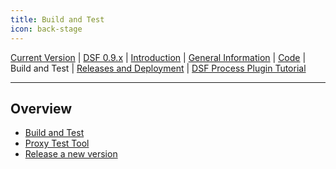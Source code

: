 ```yaml
---
title: Build and Test
icon: back-stage
---
```

 [Current Version](/stable/) | [DSF 0.9.x](/versions/v0.9.x/README.md) | [Introduction](/versions/v0.9.x/introduction.md) | [General Information](/versions/v0.9.x/generalinformation/README.md) | [Code](/versions/v0.9.x/code/README.md) | Build and Test | [Releases and Deployment](/versions/v0.9.x/releases/README.md) | [DSF Process Plugin Tutorial](/versions/v0.9.x/tutorial/README.md) 

---

## Overview

- [Build and Test](build.md)
- [Proxy Test Tool](proxyTestTool.md)
- [Release a new version](releaseANewVersion.md)
